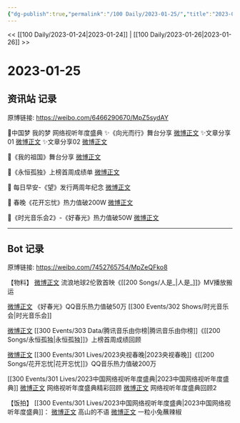 ```yaml
---
{"dg-publish":true,"permalink":"/100 Daily/2023-01-25/","title":"2023-01-25","created":"2023-01-30T10:56:25.000+08:00","updated":"2023-02-26T00:50:26.000+08:00"}
---
```



<< [[100 Daily/2023-01-24\|2023-01-24]] | [[100 Daily/2023-01-26\|2023-01-26]] >>

# 2023-01-25

## 资讯站 记录

原博链接: https://weibo.com/6466290670/MpZ5sydAY

🌟中国梦 我的梦 网络视听年度盛典
✨《向光而行》舞台分享 [微博正文](https://m.weibo.cn/6466290670/4861774313033142)
✨文章分享01 [微博正文](https://m.weibo.cn/6466290670/4861887659380968)
✨文章分享02 [微博正文](https://m.weibo.cn/6466290670/4861927492425849)

🌟《我的祖国》舞台分享 [微博正文](https://m.weibo.cn/6466290670/4861916625765892)

🌟《永恒孤独》上榜首周成绩单 [微博正文](https://m.weibo.cn/6466290670/4861822748333520)

🌟 每日早安-《望》发行两周年纪念 [微博正文](https://m.weibo.cn/6466290670/4861710483850052)

🌟 春晚《花开忘忧》热力值破200W [微博正文](https://m.weibo.cn/6466290670/4861882130761390)

🌟《时光音乐会2》-《好春光》热力值破50W
[微博正文](https://m.weibo.cn/6466290670/4861821209804992)

---
## Bot 记录

原博链接: https://weibo.com/7452765754/MpZeQFko8

【物料】
[微博正文](https://m.weibo.cn/7742122855/4861818776063400) 流浪地球2伦敦首映《[[200 Songs/人是_\|人是_]]》MV播放搬运

[微博正文](https://m.weibo.cn/2169129705/4861806390547172) 《好春光》QQ音乐热力值破50万 [[300 Events/302 Shows/时光音乐会\|时光音乐会]]

[微博正文](https://m.weibo.cn/6733257358/4861742590725656) [[300 Events/303 Data/腾讯音乐由你榜\|腾讯音乐由你榜]]《[[200 Songs/永恒孤独\|永恒孤独]]》上榜首周成绩回顾

[微博正文](https://m.weibo.cn/2169129705/4861870698398985) [[300 Events/301 Lives/2023央视春晚\|2023央视春晚]]《[[200 Songs/花开忘忧\|花开忘忧]]》QQ音乐热力值破200万

[[300 Events/301 Lives/2023中国网络视听年度盛典\|2023中国网络视听年度盛典]]
[微博正文](https://m.weibo.cn/7408066931/4861836451647509) 网络视听年度盛典精彩回顾
[微博正文](https://m.weibo.cn/7408066931/4861912409712540) 网络视听年度盛典回顾2

【饭拍】
[[300 Events/301 Lives/2023中国网络视听年度盛典\|2023中国网络视听年度盛典]]：
[微博正文](https://m.weibo.cn/7433526227/4861673489563821) 高山的不语
[微博正文](https://m.weibo.cn/1824010843/4861794138984220) 一粒小兔蘸辣椒
